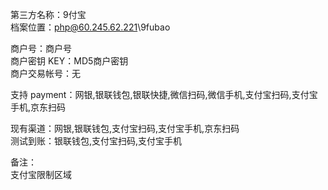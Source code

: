 ﻿第三方名称：9付宝  
档案位置：php@60.245.62.221\9fubao  
  
商户号：商户号  
商户密钥 KEY：MD5商户密钥  
商户交易帐号：无  
  
支持 payment：网银,银联钱包,银联快捷,微信扫码,微信手机,支付宝扫码,支付宝手机,京东扫码  
  
现有渠道：网银,银联钱包,支付宝扫码,支付宝手机,京东扫码  
测试到账：银联钱包,支付宝扫码,支付宝手机  
  
备注：  
支付宝限制区域  
